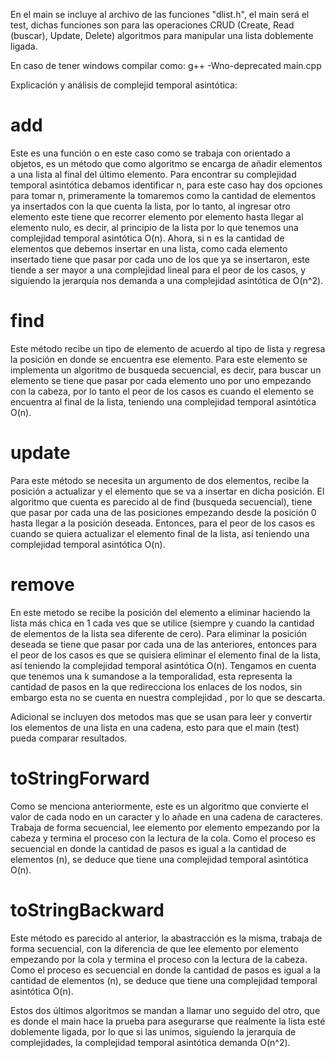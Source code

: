 En el main se incluye al archivo de las funciones "dlist.h", el main será el test, dichas funciones son para las operaciones CRUD (Create, Read (buscar), Update, Delete) algoritmos para manipular una lista doblemente ligada.

En caso de tener windows compilar como: g++ -Wno-deprecated main.cpp

Explicación y análisis de complejid temporal asintótica:

# add

Este es una función o en este caso como se trabaja con orientado a objetos, es un método que como algoritmo se encarga de añadir elementos a una lista al final del último elemento. Para encontrar su complejidad temporal asintótica debamos identificar n, para este caso hay dos opciones para tomar n, primeramente la tomaremos como la cantidad de elementos ya insertados con la que cuenta la lista, por lo tanto, al ingresar otro elemento este tiene que recorrer elemento por elemento hasta llegar al elemento nulo, es decir, al principio de la lista por lo que tenemos una complejidad temporal asintótica O(n). Ahora, si n es la cantidad de elementos que debemos insertar en una lista, como cada elemento insertado tiene que pasar por cada uno de los que ya se insertaron, este tiende a ser mayor a una complejidad lineal para el peor de los casos, y siguiendo la jerarquía nos demanda a una complejidad asintótica de O(n^2).

# find

Este método recibe un tipo de elemento de acuerdo al tipo de lista y regresa la posición en donde se encuentra ese elemento. Para este elemento se implementa un algoritmo de busqueda secuencial, es decir, para buscar un elemento se tiene que pasar por cada elemento uno por uno empezando con la cabeza, por lo tanto el peor de los casos es cuando el elemento se encuentra al final de la lista, teniendo una complejidad temporal asintótica O(n).

# update

Para este método se necesita un argumento de dos elementos, recibe la posición a actualizar y el elemento que se va a insertar en dicha posición. El algoritmo que cuenta es parecido al de find (busqueda secuencial), tiene que pasar por cada una de las posiciones empezando desde la posición 0 hasta llegar a la posición deseada. Entonces, para el peor de los casos es cuando se quiera actualizar el elemento final de la lista, así teniendo una complejidad temporal asintótica O(n).

# remove

En este metodo se recibe la posición del elemento a eliminar haciendo la lista más chica en 1 cada ves que se utilice (siempre y cuando la cantidad de elementos de la lista sea diferente de cero). Para eliminar la posición deseada se tiene que pasar por cada una de las anteriores, entonces para el peor de los casos es que se quisiera eliminar el elemento final de la lista, así teniendo la complejidad temporal asintótica O(n). Tengamos en cuenta que tenemos una k sumandose a la temporalidad, esta representa la cantidad de pasos en la que redirecciona los enlaces de los nodos, sin embargo esta no se cuenta en nuestra complejidad , por lo que se descarta.

Adicional se incluyen dos metodos mas que se usan para leer y convertir los elementos de una lista en una cadena, esto para que el main (test) pueda comparar resultados.

# toStringForward

Como se menciona anteriormente, este es un algoritmo que convierte el valor de cada nodo en un caracter y lo añade en una cadena de caracteres. Trabaja de forma secuencial, lee elemento por elemento empezando por la cabeza y termina el proceso con la lectura de la cola. Como el proceso es secuencial en donde la cantidad de pasos es igual a la cantidad de elementos (n), se deduce que tiene una complejidad temporal asintótica O(n).

# toStringBackward

Este método es parecido al anterior, la abastracción es la misma, trabaja de forma secuencial, con la diferencia de que lee elemento por elemento empezando por la cola y termina el proceso con la lectura de la cabeza. Como el proceso es secuencial en donde la cantidad de pasos es igual a la cantidad de elementos (n), se deduce que tiene una complejidad temporal asintótica O(n).

Estos dos últimos algoritmos se mandan a llamar uno seguido del otro, que es donde el main hace la prueba para asegurarse que realmente la lista esté doblemente ligada, por lo que si las unimos, siguiendo la jerarquía de complejidades, la complejidad temporal asintótica demanda O(n^2).
